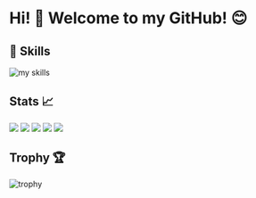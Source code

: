 # Hi! :wave: Welcome to my GitHub! 😊



<!-- 3. 好きな技術スタックに変更 -->
<!-- ライトモート：theme=light, ダークモート：theme=dark -->
<!-- アイコンの選択肢一覧：https://arc.net/l/quote/zizyykfh -->
## 🌱 Skills
<img alt="my skills" src="https://skillicons.dev/icons?theme=dark&perline=7&i=html,css,js,ts,react,next,vue,figma,php,laravel,java,electron,python,aws" />
<br>

## Stats :chart_with_upwards_trend:


![](http://github-profile-summary-cards.vercel.app/api/cards/profile-details?username=masato-komori&theme=gruvbox)
![](http://github-profile-summary-cards.vercel.app/api/cards/repos-per-language?username=masato-komori&theme=gruvbox)
![](http://github-profile-summary-cards.vercel.app/api/cards/most-commit-language?username=masato-komori&theme=gruvbox)
![](http://github-profile-summary-cards.vercel.app/api/cards/stats?username=masato-komori&theme=gruvbox)
![](http://github-profile-summary-cards.vercel.app/api/cards/productive-time?username=masato-komori&theme=gruvbox&utcOffset=9)

## Trophy :trophy:
![trophy](https://github-profile-trophy.vercel.app/?username=masato-komori&theme=gruvbox)

